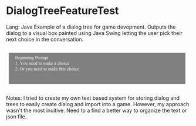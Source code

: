 # DialogTreeFeatureTest

Lang: Java
Example of a dialog tree for game devopment. Outputs the dialog to a visual box painted using Java Swing letting the user pick their next choice in the conversation.

![Sreenshot of Game](screenshot.png)

Notes: I tried to create my own text based system for storing dialog and trees to easily create dialog and import into a game. However, my approach wasn't the most inuitive. Need to a find a better way to organize the text or json file.
